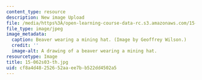 ```yaml
---
content_type: resource
description: New image Upload
file: /media/https%3A/open-learning-course-data-rc.s3.amazonaws.com/15-062-data-mining-spring-2003/cf8a4d48252652aaee7bb522dd4502a5_15-062s03-th.jpg
file_type: image/jpeg
image_metadata:
  caption: Beaver wearing a mining hat. (Image by Geoffrey Wilson.)
  credit: ''
  image-alt: A drawing of a beaver wearing a mining hat.
resourcetype: Image
title: 15-062s03-th.jpg
uid: cf8a4d48-2526-52aa-ee7b-b522dd4502a5
---
```

